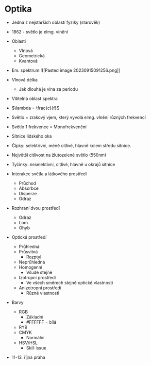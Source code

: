 # Optika
- Jedna z nejstarších oblastí fyziky (starověk)
- 1862 - světlo je elmg. vlnění
- Oblasti
	- Vlnová
	- Geometrická
	- Kvantová
- Em. spektrum
![[Pasted image 20230915091256.png]]
- Vlnová délka
	- Jak dlouhá je vlna za periodu
- Vititelná oblast spektra
- $\lambda = \frac{c}{f}$ 
- Světlo = zrakový vjem, který vyvolá elmg. vlnění různých frekvencí
- Světlo 1 frekvence = Monofrekvenční
- Sítnice lidského oka
- Čípky: selektrivní, méně citlivé, hlavně kolem středu sítnice.
- Největší citlivost na žlutozelené světlo (550nm)
- Tyčinky: neselektivní, citlivé, hlavně u okrajů sítnice
- Interakce světla a látkového prostředí
	- Průchod
	- Absorbce
	- Disperze
	- Odraz
- Rozhraní dvou prostředí
	- Odraz
	- Lom
	- Ohyb
- Optická prostředí
	- Průhledná
	- Průsvitná
		- Rozptyl
	- Neprůhledná
	- Homogenní
		- Všude stejné
	- Izotropní prostředí
		- Ve všech směrech stejné optické vlastnosti
	- Anizotropní prostředí
		- Různé vlastnosti
- Barvy
	- RGB
		- Základní
		- #FFFFFF = bílá
	- RYB
	- CMYK
		- Normální
	- HSV/HSL
		- Skill Issue

- 11-13. října praha